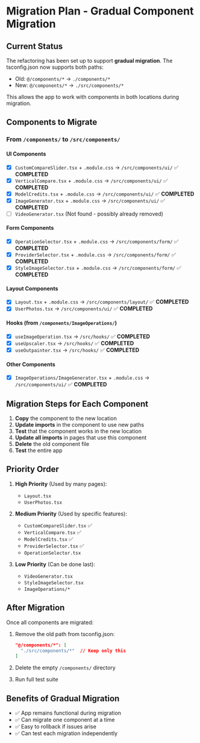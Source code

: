 # Migration Plan - Gradual Component Migration

## Current Status

The refactoring has been set up to support **gradual migration**. The tsconfig.json now supports both paths:
- Old: `@/components/*` → `./components/*`
- New: `@/components/*` → `./src/components/*`

This allows the app to work with components in both locations during migration.

## Components to Migrate

### From `/components/` to `/src/components/`

#### UI Components
- [x] `CustomCompareSlider.tsx` + `.module.css` → `/src/components/ui/` ✅ **COMPLETED**
- [x] `VerticalCompare.tsx` + `.module.css` → `/src/components/ui/` ✅ **COMPLETED**
- [x] `ModelCredits.tsx` + `.module.css` → `/src/components/ui/` ✅ **COMPLETED**
- [x] `ImageGenerator.tsx` + `.module.css` → `/src/components/ui/` ✅ **COMPLETED**
- [ ] `VideoGenerator.tsx` (Not found - possibly already removed)

#### Form Components  
- [x] `OperationSelector.tsx` + `.module.css` → `/src/components/form/` ✅ **COMPLETED**
- [x] `ProviderSelector.tsx` + `.module.css` → `/src/components/form/` ✅ **COMPLETED**
- [x] `StyleImageSelector.tsx` + `.module.css` → `/src/components/form/` ✅ **COMPLETED**

#### Layout Components
- [x] `Layout.tsx` + `.module.css` → `/src/components/layout/` ✅ **COMPLETED**
- [x] `UserPhotos.tsx` → `/src/components/ui/` ✅ **COMPLETED**

#### Hooks (from `/components/ImageOperations/`)
- [x] `useImageOperation.tsx` → `/src/hooks/` ✅ **COMPLETED**
- [x] `useUpscaler.tsx` → `/src/hooks/` ✅ **COMPLETED**
- [x] `useOutpainter.tsx` → `/src/hooks/` ✅ **COMPLETED**

#### Other Components
- [x] `ImageOperations/ImageGenerator.tsx` + `.module.css` → `/src/components/ui/` ✅ **COMPLETED**

## Migration Steps for Each Component

1. **Copy** the component to the new location
2. **Update imports** in the component to use new paths
3. **Test** that the component works in the new location
4. **Update all imports** in pages that use this component
5. **Delete** the old component file
6. **Test** the entire app

## Priority Order

1. **High Priority** (Used by many pages):
   - `Layout.tsx`
   - `UserPhotos.tsx`
   
2. **Medium Priority** (Used by specific features):
   - `CustomCompareSlider.tsx` ✅
   - `VerticalCompare.tsx` ✅
   - `ModelCredits.tsx` ✅
   - `ProviderSelector.tsx` ✅
   - `OperationSelector.tsx`
   
3. **Low Priority** (Can be done last):
   - `VideoGenerator.tsx`
   - `StyleImageSelector.tsx`
   - `ImageOperations/*`

## After Migration

Once all components are migrated:

1. Remove the old path from tsconfig.json:
   ```json
   "@/components/*": [
     "./src/components/*"  // Keep only this
   ]
   ```

2. Delete the empty `/components/` directory

3. Run full test suite

## Benefits of Gradual Migration

- ✅ App remains functional during migration
- ✅ Can migrate one component at a time
- ✅ Easy to rollback if issues arise
- ✅ Can test each migration independently 